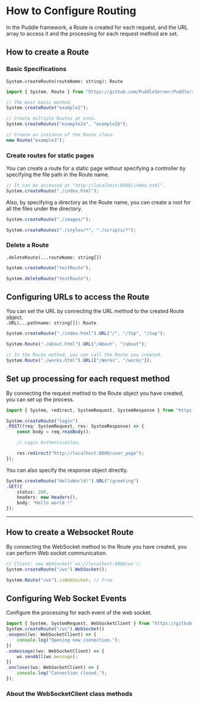 # How to Configure Routing
In the Puddle framework, a Route is created for each request, and the URL array to access it and the processing for each request method are set.

## How to create a Route
### Basic Specifications
`System.createRoute(routeName: string): Route`
```typescript
import { System, Route } from "https://github.com/PuddleServer/Puddle/raw/develop/mod.ts";

// The most basic method.
System.createRoute("example1");

// Create multiple Routes at once.
System.createRoutes("example2a", "example2b");

// Create an instance of the Route class.
new Route("example3");
```

### Create routes for static pages
You can create a route for a static page without specifying a controller by specifying the file path in the Route name.
```typescript
// It can be accessed at "http://localhost:8080/index.html".
System.createRoute("./index.html");
```
Also, by specifying a directory as the Route name, you can create a root for all the files under the directory.
```typescript
System.createRoute("./images/");

System.createRoutes("./styles/*", "./scripts/*");
```

### Delete a Route
`.deleteRoute(...routeName: string[])`
```typescript
System.createRoute("testRoute");

System.deleteRoute("testRoute");
```

## Configuring URLs to access the Route
You can set the URL by connecting the URL method to the created Route object.  
`.URL(...pathname: string[]): Route`
```typescript
System.createRoute("./index.html").URL("/", "/Top", "/top");

System.Route("./about.html").URL("/About", "/about");

// In the Route method, you can call the Route you created.
System.Route("./works.html").URL(["/Works", "/works"]);
```

## Set up processing for each request method
By connecting the request method to the Route object you have created, you can set up the process.
```typescript
import { System, redirect, SystemRequest, SystemResponse } from "https://github.com/PuddleServer/Puddle/raw/develop/mod.ts";

System.createRoute("login")
.POST((req: SystemRequest, res: SystemResponse) => {
    const body = req.readBody();

    // Login Authentication.

    res.redirect("http://localhost:8080/user_page");
});
```
You can also specify the response object directly.
```typescript
System.createRoute("HelloWorld!").URL("/greeting")
.GET({
    status: 200,
    headers: new Headers(),
    body: "Hello world !"
});
```
---

## How to create a Websocket Route
By connecting the WebSocket method to the Route you have created, you can perform Web socket communication.
```typescript
// Client: new WebSocket(`ws://localhost:8080/ws`);
System.createRoute("/ws").WebSocket();

System.Route("/ws").isWebSocket; // true
```
## Configuring Web Socket Events
Configure the processing for each event of the web socket.
```typescript
import { System, SystemRequest, WebSocketClient } from "https://github.com/PuddleServer/Puddle/raw/develop/mod.ts";
System.createRoute("/ws").WebSocket()
.onopen((ws: WebSocketClient) => {
    console.log("Opening new connection.");
})
.onmessage((ws: WebSocketClient) => {
    ws.sendAll(ws.message);
})
.onclose((ws: WebSocketClient) => {
    console.log("Connection closed.");
});
```

### About the WebSocketClient class methods
<!--
`ws: WebSocketClient`
- `ws.id: number`  
Client ID.
- `ws.author: WebSocket`  
Connected client.
- `ws.getTags(): string[]`  
Getter for tags tied to clients.
- `ws.setTags(...tags: string[])`  
Getter for tags tied to clients.
- `ws.removeTag(...tags: string[]): string[]`  
Removes the specified tag from the client.
- `ws.getAttribute(key: string): any`  
Getter of client attributes.
- `ws.setAttribute(key: string, value: any)`  
Setter of client attributes.
- `ws.removeAttribute(key: string): any`  
Removes the specified attribute from the client.
- `ws.getClientById(id: number): WebSocketClient`  
Get the client by client ID.
- `ws.getAllClients(): WebSocketClient[]`  
Get all connected clients.
- `ws.getClientsByTagName(...tags: string[]): WebSocketClient[]`  
Retrieve a client that contains all of the specified tags.
- `ws.send(message: string, clients?: WebSocketClient[])`  
 Send the message; If the second argument is not specified, it will be sent only to itself.
- `ws.sendAll(message: string, isNotMyself?: boolean)`  
Send the message to all connected clients; If true is specified for the second argument, it will not be sent to itself.
-->